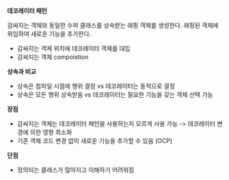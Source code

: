 **데코레이터 패턴**

감싸지는 객체와 동일한 수퍼 클래스를 상속받는 래핑 객체를 생성한다. 래핑된 객체에 위임하여 새로운 기능을 추가한다.
- 감싸지는 객체 위치에 데코레이터 객체를 대입
- 감싸지는 객체 compoistion

**상속과 비교**
- 상속은 컴파일 시점에 행위 결정 vs 데코레이터는 동적으로 결정 
- 상속은 모든 행위 상속받음 vs 데코레이터는 필요한 기능을 갖는 객체 선택 가능

**장점**
- 감싸지는 객체는 데코레이터 패턴을 사용하는지 모르게 사용 가능 -> 데코레이터 변경에 의한 영향 최소화
- 기존 객체 코드 변경 없이 새로운 기능을 추가할 수 있음 (OCP)

**단점**
- 정의되는 클래스가 많아지고 이해하기 어려워짐

